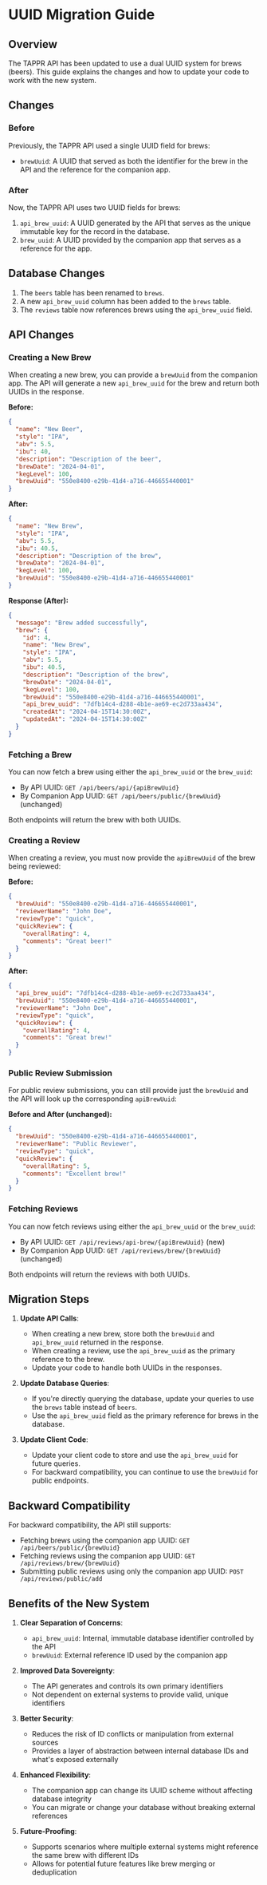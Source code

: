# UUID Migration Guide

## Overview

The TAPPR API has been updated to use a dual UUID system for brews (beers). This guide explains the changes and how to update your code to work with the new system.

## Changes

### Before

Previously, the TAPPR API used a single UUID field for brews:

- `brewUuid`: A UUID that served as both the identifier for the brew in the API and the reference for the companion app.

### After

Now, the TAPPR API uses two UUID fields for brews:

1. `api_brew_uuid`: A UUID generated by the API that serves as the unique immutable key for the record in the database.
2. `brew_uuid`: A UUID provided by the companion app that serves as a reference for the app.

## Database Changes

1. The `beers` table has been renamed to `brews`.
2. A new `api_brew_uuid` column has been added to the `brews` table.
3. The `reviews` table now references brews using the `api_brew_uuid` field.

## API Changes

### Creating a New Brew

When creating a new brew, you can provide a `brewUuid` from the companion app. The API will generate a new `api_brew_uuid` for the brew and return both UUIDs in the response.

**Before:**
```json
{
  "name": "New Beer",
  "style": "IPA",
  "abv": 5.5,
  "ibu": 40,
  "description": "Description of the beer",
  "brewDate": "2024-04-01",
  "kegLevel": 100,
  "brewUuid": "550e8400-e29b-41d4-a716-446655440001"
}
```

**After:**
```json
{
  "name": "New Brew",
  "style": "IPA",
  "abv": 5.5,
  "ibu": 40.5,
  "description": "Description of the brew",
  "brewDate": "2024-04-01",
  "kegLevel": 100,
  "brewUuid": "550e8400-e29b-41d4-a716-446655440001"
}
```

**Response (After):**
```json
{
  "message": "Brew added successfully",
  "brew": {
    "id": 4,
    "name": "New Brew",
    "style": "IPA",
    "abv": 5.5,
    "ibu": 40.5,
    "description": "Description of the brew",
    "brewDate": "2024-04-01",
    "kegLevel": 100,
    "brewUuid": "550e8400-e29b-41d4-a716-446655440001",
    "api_brew_uuid": "7dfb14c4-d288-4b1e-ae69-ec2d733aa434",
    "createdAt": "2024-04-15T14:30:00Z",
    "updatedAt": "2024-04-15T14:30:00Z"
  }
}
```

### Fetching a Brew

You can now fetch a brew using either the `api_brew_uuid` or the `brew_uuid`:

- By API UUID: `GET /api/beers/api/{apiBrewUuid}`
- By Companion App UUID: `GET /api/beers/public/{brewUuid}` (unchanged)

Both endpoints will return the brew with both UUIDs.

### Creating a Review

When creating a review, you must now provide the `apiBrewUuid` of the brew being reviewed:

**Before:**
```json
{
  "brewUuid": "550e8400-e29b-41d4-a716-446655440001",
  "reviewerName": "John Doe",
  "reviewType": "quick",
  "quickReview": {
    "overallRating": 4,
    "comments": "Great beer!"
  }
}
```

**After:**
```json
{
  "api_brew_uuid": "7dfb14c4-d288-4b1e-ae69-ec2d733aa434",
  "brewUuid": "550e8400-e29b-41d4-a716-446655440001",
  "reviewerName": "John Doe",
  "reviewType": "quick",
  "quickReview": {
    "overallRating": 4,
    "comments": "Great brew!"
  }
}
```

### Public Review Submission

For public review submissions, you can still provide just the `brewUuid` and the API will look up the corresponding `apiBrewUuid`:

**Before and After (unchanged):**
```json
{
  "brewUuid": "550e8400-e29b-41d4-a716-446655440001",
  "reviewerName": "Public Reviewer",
  "reviewType": "quick",
  "quickReview": {
    "overallRating": 5,
    "comments": "Excellent brew!"
  }
}
```

### Fetching Reviews

You can now fetch reviews using either the `api_brew_uuid` or the `brew_uuid`:

- By API UUID: `GET /api/reviews/api-brew/{apiBrewUuid}` (new)
- By Companion App UUID: `GET /api/reviews/brew/{brewUuid}` (unchanged)

Both endpoints will return the reviews with both UUIDs.

## Migration Steps

1. **Update API Calls**:
   - When creating a new brew, store both the `brewUuid` and `api_brew_uuid` returned in the response.
   - When creating a review, use the `api_brew_uuid` as the primary reference to the brew.
   - Update your code to handle both UUIDs in the responses.

2. **Update Database Queries**:
   - If you're directly querying the database, update your queries to use the `brews` table instead of `beers`.
   - Use the `api_brew_uuid` field as the primary reference for brews in the database.

3. **Update Client Code**:
   - Update your client code to store and use the `api_brew_uuid` for future queries.
   - For backward compatibility, you can continue to use the `brewUuid` for public endpoints.

## Backward Compatibility

For backward compatibility, the API still supports:

- Fetching brews using the companion app UUID: `GET /api/beers/public/{brewUuid}`
- Fetching reviews using the companion app UUID: `GET /api/reviews/brew/{brewUuid}`
- Submitting public reviews using only the companion app UUID: `POST /api/reviews/public/add`

## Benefits of the New System

1. **Clear Separation of Concerns**:
   - `api_brew_uuid`: Internal, immutable database identifier controlled by the API
   - `brewUuid`: External reference ID used by the companion app

2. **Improved Data Sovereignty**:
   - The API generates and controls its own primary identifiers
   - Not dependent on external systems to provide valid, unique identifiers

3. **Better Security**:
   - Reduces the risk of ID conflicts or manipulation from external sources
   - Provides a layer of abstraction between internal database IDs and what's exposed externally

4. **Enhanced Flexibility**:
   - The companion app can change its UUID scheme without affecting database integrity
   - You can migrate or change your database without breaking external references

5. **Future-Proofing**:
   - Supports scenarios where multiple external systems might reference the same brew with different IDs
   - Allows for potential future features like brew merging or deduplication
